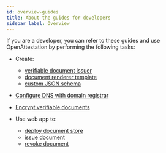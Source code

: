 ```yaml
---
id: overview-guides
title: About the guides for developers
sidebar_label: Overview
---
```


If you are a developer, you can refer to these guides and use OpenAttestation by performing the following tasks:

* Create: 

    * [verifiable document issuer](/docs/guides-section/create-issuer)
    * [document renderer template](/docs/guides-section/renderer-template)
    * [custom JSON schema](/docs/guides-section/custom-schema)

* [Configure DNS with domain registrar](/docs/guides-section/configure-dns)

* [Encrypt verifiable documents](/docs/guides-section/encrypt-document)

* Use web app to: 

    * [deploy document store](/docs/guides-section/web-app-deploy)
    * [issue document](/docs/guides-section/web-app-issue)
    * [revoke document](/docs/guides-section/web-app-revoke)
